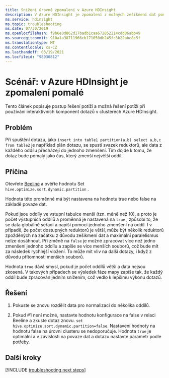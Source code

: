 ```yaml
---
title: Snížení úrovně zpomalení v Azure HDInsight
description: V Azure HDInsight je zpomalení z možných zešikmení dat pomalé.
ms.service: hdinsight
ms.topic: troubleshooting
ms.date: 07/30/2019
ms.openlocfilehash: f9b6e0d862d17badb1caa672852214cdd86abb49
ms.sourcegitcommit: 910a1a38711966cb171050db245fc3b22abc8c5f
ms.translationtype: MT
ms.contentlocale: cs-CZ
ms.lasthandoff: 03/19/2021
ms.locfileid: "98930812"
---
```

# <a name="scenario-reducer-is-slow-in-azure-hdinsight"></a>Scénář: v Azure HDInsight je zpomalení pomalé

Tento článek popisuje postup řešení potíží a možná řešení potíží při používání interaktivních komponent dotazů v clusterech Azure HDInsight.

## <a name="issue"></a>Problém

Při spuštění dotazu, jako `insert into table1 partition(a,b) select a,b,c from table2` je například plán dotazu, se spustí svazek reduktorů, ale data z každého oddílu přecházejí do jednoho zmenšení. Tím dojde k tomu, že dotaz bude pomalý jako čas, který zmenší největší oddíl.

## <a name="cause"></a>Příčina

Otevřete [Beeline](../hadoop/apache-hadoop-use-hive-beeline.md) a ověřte hodnotu Set `hive.optimize.sort.dynamic.partition` .

Hodnota této proměnné má být nastavena na hodnotu true nebo false na základě povaze dat.

Pokud jsou oddíly ve vstupní tabulce menší (tzn. méně než 10), a proto je počet výstupních oddílů a proměnná je nastavená na `true` , způsobí to, že se data globálně seřadí a napíší pomocí jednoho zmenšení na oddíl. I v případě, že počet dostupných reduktorů je větší, může být několik reduktorů zpožděných na začátku z důvodu zešikmení dat a maximální paralelismus nelze dosáhnout. Při změně na `false` je možné zpracovat více než jedno zmenšení jednoho oddílu a zapíše se více menších souborů, což bude mít za následek rychlejší vložení. To může mít vliv na další dotazy, i když z důvodu přítomnosti menších souborů.

Hodnota `true` dává smysl, pokud je počet oddílů větší a data nejsou zkosená. V takových případech se výsledek fáze mapy zapíše tak, že každý oddíl bude zpracován jedním snížením, což vedlo k lepšímu výkonu dotazů.

## <a name="resolution"></a>Řešení

1. Pokuste se znovu rozdělit data pro normalizaci do několika oddílů.

1. Pokud #1 není možné, nastavte hodnotu konfigurace na false v relaci Beeline a zkuste dotaz znovu. `set hive.optimize.sort.dynamic.partition=false`. Nastavení hodnoty na hodnotu false na úrovni clusteru se nedoporučuje. Hodnota `true` je optimální a v závislosti na povaze dat a dotazu nastavte parametr podle potřeby.

## <a name="next-steps"></a>Další kroky

[!INCLUDE [troubleshooting next steps](../../../includes/hdinsight-troubleshooting-next-steps.md)]